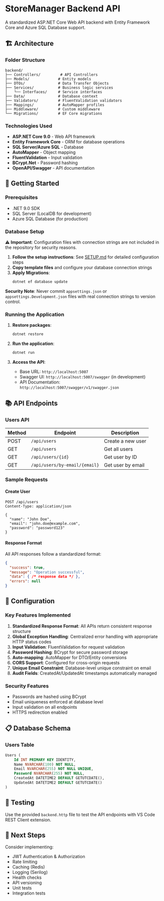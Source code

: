 # StoreManager Backend API

A standardized ASP.NET Core Web API backend with Entity Framework Core and Azure SQL Database support.

## 🏗️ Architecture

### Folder Structure
```
backend/
├── Controllers/         # API Controllers
├── Models/             # Entity models
├── DTOs/               # Data Transfer Objects
├── Services/           # Business logic services
│   └── Interfaces/     # Service interfaces
├── Data/               # Database context
├── Validators/         # FluentValidation validators
├── Mappings/           # AutoMapper profiles
├── Middleware/         # Custom middleware
└── Migrations/         # EF Core migrations
```

### Technologies Used
- **ASP.NET Core 9.0** - Web API framework
- **Entity Framework Core** - ORM for database operations
- **SQL Server/Azure SQL** - Database
- **AutoMapper** - Object mapping
- **FluentValidation** - Input validation
- **BCrypt.Net** - Password hashing
- **OpenAPI/Swagger** - API documentation

## 🚀 Getting Started

### Prerequisites
- .NET 9.0 SDK
- SQL Server (LocalDB for development)
- Azure SQL Database (for production)

### Database Setup

⚠️ **Important**: Configuration files with connection strings are not included in the repository for security reasons.

1. **Follow the setup instructions**: See [SETUP.md](SETUP.md) for detailed configuration steps
2. **Copy template files** and configure your database connection strings
3. **Apply Migrations**:
   ```bash
   dotnet ef database update
   ```

**Security Note**: Never commit `appsettings.json` or `appsettings.Development.json` files with real connection strings to version control.

### Running the Application

1. **Restore packages**:
   ```bash
   dotnet restore
   ```

2. **Run the application**:
   ```bash
   dotnet run
   ```

3. **Access the API**:
   - Base URL: `http://localhost:5007`
   - Swagger UI: `http://localhost:5007/swagger` (in development)
   - API Documentation: `http://localhost:5007/swagger/v1/swagger.json`

## 📚 API Endpoints

### Users API

| Method | Endpoint | Description |
|--------|----------|-------------|
| POST | `/api/users` | Create a new user |
| GET | `/api/users` | Get all users |
| GET | `/api/users/{id}` | Get user by ID |
| GET | `/api/users/by-email/{email}` | Get user by email |

### Sample Requests

#### Create User
```http
POST /api/users
Content-Type: application/json

{
  "name": "John Doe",
  "email": "john.doe@example.com",
  "password": "password123"
}
```

#### Response Format
All API responses follow a standardized format:
```json
{
  "success": true,
  "message": "Operation successful",
  "data": { /* response data */ },
  "errors": null
}
```

## 🔧 Configuration

### Key Features Implemented

1. **Standardized Response Format**: All APIs return consistent response structure
2. **Global Exception Handling**: Centralized error handling with appropriate HTTP status codes
3. **Input Validation**: FluentValidation for request validation
4. **Password Hashing**: BCrypt for secure password storage
5. **Auto-mapping**: AutoMapper for DTO/Entity conversions
6. **CORS Support**: Configured for cross-origin requests
7. **Unique Email Constraint**: Database-level unique constraint on email
8. **Audit Fields**: CreatedAt/UpdatedAt timestamps automatically managed

### Security Features
- Passwords are hashed using BCrypt
- Email uniqueness enforced at database level
- Input validation on all endpoints
- HTTPS redirection enabled

## 📋 Database Schema

### Users Table
```sql
Users (
    Id INT PRIMARY KEY IDENTITY,
    Name NVARCHAR(100) NOT NULL,
    Email NVARCHAR(255) NOT NULL UNIQUE,
    Password NVARCHAR(255) NOT NULL,
    CreatedAt DATETIME2 DEFAULT GETUTCDATE(),
    UpdatedAt DATETIME2 DEFAULT GETUTCDATE()
)
```

## 🧪 Testing

Use the provided `backend.http` file to test the API endpoints with VS Code REST Client extension.

## 🔄 Next Steps

Consider implementing:
- JWT Authentication & Authorization
- Rate limiting
- Caching (Redis)
- Logging (Serilog)
- Health checks
- API versioning
- Unit tests
- Integration tests